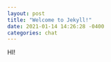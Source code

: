 ```yaml
---
layout: post
title: "Welcome to Jekyll!"
date: 2021-01-14 14:26:28 -0400
categories: chat
---
```


HI!


